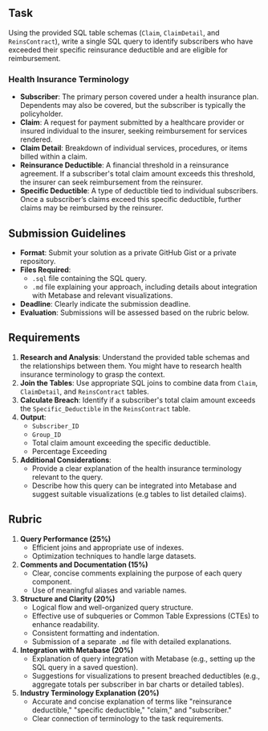 ## Task

Using the provided SQL table schemas (`Claim`, `ClaimDetail`, and `ReinsContract`), write a single SQL query to identify subscribers who have exceeded their specific reinsurance deductible and are eligible for reimbursement.

### **Health Insurance Terminology**

- **Subscriber**: The primary person covered under a health insurance plan. Dependents may also be covered, but the subscriber is typically the policyholder.
- **Claim**: A request for payment submitted by a healthcare provider or insured individual to the insurer, seeking reimbursement for services rendered.
- **Claim Detail**: Breakdown of individual services, procedures, or items billed within a claim.
- **Reinsurance Deductible**: A financial threshold in a reinsurance agreement. If a subscriber's total claim amount exceeds this threshold, the insurer can seek reimbursement from the reinsurer.
- **Specific Deductible**: A type of deductible tied to individual subscribers. Once a subscriber’s claims exceed this specific deductible, further claims may be reimbursed by the reinsurer.

## Submission Guidelines

- **Format**: Submit your solution as a private GitHub Gist or a private repository.
- **Files Required**:
  - `.sql` file containing the SQL query.
  - `.md` file explaining your approach, including details about integration with Metabase and relevant visualizations.
- **Deadline**: Clearly indicate the submission deadline.
- **Evaluation**: Submissions will be assessed based on the rubric below.

## Requirements

1. **Research and Analysis**: Understand the provided table schemas and the relationships between them. You might have to research health insurance terminology to grasp the context.
1. **Join the Tables**: Use appropriate SQL joins to combine data from `Claim`, `ClaimDetail`, and `ReinsContract` tables.
1. **Calculate Breach**: Identify if a subscriber's total claim amount exceeds the `Specific_Deductible` in the `ReinsContract` table.
1. **Output**:
   - `Subscriber_ID`
   - `Group_ID`
   - Total claim amount exceeding the specific deductible.
   - Percentage Exceeding
1. **Additional Considerations**:
   - Provide a clear explanation of the health insurance terminology relevant to the query.
   - Describe how this query can be integrated into Metabase and suggest suitable visualizations (e.g tables to list detailed claims).

## Rubric

1. **Query Performance (25%)**
   - Efficient joins and appropriate use of indexes.
   - Optimization techniques to handle large datasets.
2. **Comments and Documentation (15%)**
   - Clear, concise comments explaining the purpose of each query component.
   - Use of meaningful aliases and variable names.
3. **Structure and Clarity (20%)**
   - Logical flow and well-organized query structure.
   - Effective use of subqueries or Common Table Expressions (CTEs) to enhance readability.
   - Consistent formatting and indentation.
   - Submission of a separate `.md` file with detailed explanations.
4. **Integration with Metabase (20%)**
   - Explanation of query integration with Metabase (e.g., setting up the SQL query in a saved question).
   - Suggestions for visualizations to present breached deductibles (e.g., aggregate totals per subscriber in bar charts or detailed tables).
5. **Industry Terminology Explanation (20%)**
   - Accurate and concise explanation of terms like "reinsurance deductible," "specific deductible," "claim," and "subscriber."
   - Clear connection of terminology to the task requirements.
